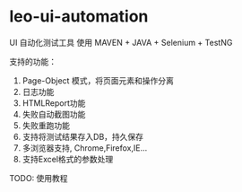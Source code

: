 # leo-ui-automation

UI 自动化测试工具
使用 MAVEN + JAVA + Selenium + TestNG

支持的功能：
1. Page-Object 模式，将页面元素和操作分离
2. 日志功能
3. HTMLReport功能
4. 失败自动截图功能
5. 失败重跑功能
6. 支持将测试结果存入DB，持久保存
7. 多浏览器支持, Chrome,Firefox,IE...
8. 支持Excel格式的参数处理

TODO:
使用教程
